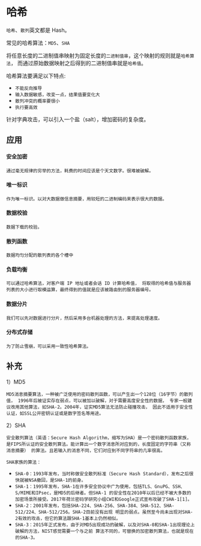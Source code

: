 # 哈希

`哈希`、`散列`英文都是 Hash。

常见的哈希算法：`MD5`、`SHA`

将任意长度的二进制值串映射为固定长度的`二进制值串`，这个映射的规则就是`哈希算法`，
而通过原始数据映射之后得到的二进制值串就是`哈希值`。

哈希算法要满足以下特点:

* `不能反向推导`
* `输入数据敏感，改变一点，结果值要变化大`
* `散列冲突的概率要很小`
* `执行要高效`

针对字典攻击，可以引入一个盐（salt），增加密码的复杂度。

## 应用

#### 安全加密

`通过毫无规律的穷举的方法，耗费的时间应该是个天文数字。很难被破解。`

#### 唯一标识

`作为唯一标识。以对大数据做信息摘要，用较短的二进制编码来表示很大的数据。`

#### 数据校验

`数据下载的校验。`

#### 散列函数

`数据均匀分配的散列表的各个槽中`

#### 负载均衡

`可以通过哈希算法，对客户端 IP 地址或者会话 ID 计算哈希值，
将取得的哈希值与服务器列表的大小进行取模运算，最终得到的值就是应该被路由到的服务器编号。`

#### 数据分片

`我们可以先对数据进行分片，然后采用多台机器处理的方法，来提高处理速度。`

#### 分布式存储

`为了防止雪崩，可以采用一致性哈希算法。`

## 补充

1）MD5

`MD5消息摘要算法，一种被广泛使用的密码散列函数，可以产生出一个128位（16字节）的散列值，
1996年后被证实存在弱点，可以被加以破解，对于需要高度安全性的数据，
专家一般建议改用其他算法，如SHA-2。2004年，证实MD5算法无法防止碰撞攻击，
因此不适用于安全性认证，如SSL公开密钥认证或是数字签名等用途。`

2）SHA

`安全散列算法（英语：Secure Hash Algorithm，缩写为SHA）是一个密码散列函数家族，
是FIPS所认证的安全散列算法。能计算出一个数字消息所对应到的，长度固定的字符串（又称消息摘要）
的算法。且若输入的消息不同，它们对应到不同字符串的几率很高。`

`SHA家族的算法：`

* `SHA-0：1993年发布，当时称做安全散列标准（Secure Hash Standard），发布之后很快就被NSA撤回，是SHA-1的前身。`
* `SHA-1：1995年发布，SHA-1在许多安全协议中广为使用，包括TLS、GnuPG、SSH、S/MIME和IPsec，是MD5的后继者。但SHA-1
的安全性在2010年以后已经不被大多数的加密场景所接受。2017年荷兰密码学研究小组CWI和Google正式宣布攻破了SHA-1[1]。`
* `SHA-2：2001年发布，包括SHA-224、SHA-256、SHA-384、SHA-512、SHA-512/224、SHA-512/256。SHA-2目前没有出现
明显的弱点。虽然至今尚未出现对SHA-2有效的攻击，但它的算法跟SHA-1基本上仍然相似。`
* `SHA-3：2015年正式发布，由于对MD5出现成功的破解，以及对SHA-0和SHA-1出现理论上破解的方法，NIST感觉需要一个与之前
算法不同的，可替换的加密散列算法，也就是现在的SHA-3。`

